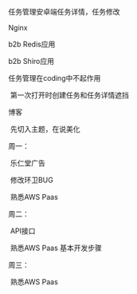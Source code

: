 任务管理安卓端任务详情，任务修改

Nginx

b2b Redis应用

b2b Shiro应用

任务管理在coding中不起作用

​	第一次打开时创建任务和任务详情遮挡

博客

​	 先切入主题，在说美化





周一：

​	乐仁堂广告

​	修改环卫BUG

​	熟悉AWS Paas



周二：

​	API接口

​	熟悉AWS Paas  基本开发步骤

周三：

​	熟悉AWS Paas

